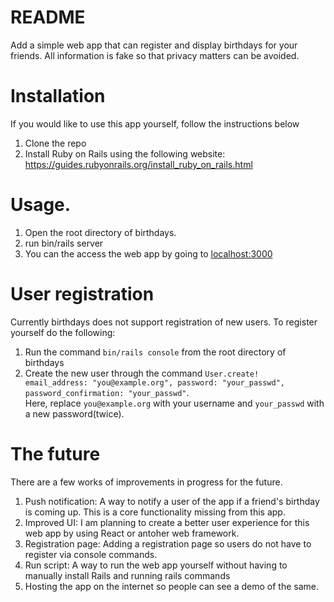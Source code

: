 # README

Add a simple web app that can register and display birthdays for your friends.
All information is fake so that privacy matters can be avoided.

# Installation
If you would like to use this app yourself, follow the instructions below

1. Clone the repo
1. Install Ruby on Rails using the following website: https://guides.rubyonrails.org/install_ruby_on_rails.html

# Usage.
1. Open the root directory of birthdays.
1. run bin/rails server
1. You can the access the web app by going to [localhost:3000](http://localhost:3000)

# User registration
Currently birthdays does not support registration of new users. To register yourself do the following:
1. Run the command `bin/rails console` from the root directory of birthdays
1. Create the new user through the command
`User.create! email_address: "you@example.org", password: "your_passwd", password_confirmation: "your_passwd"`.
<br/>Here, replace `you@example.org` with your username and `your_passwd` with a new password(twice).

# The future
There are a few works of improvements in progress for the future.
1. Push notification: A way to notify a user of the app if a friend's birthday is coming up. This is a core functionality missing from this app.
1. Improved UI: I am planning to create a better user experience for this web app by using React or antoher web framework.
1. Registration page: Adding a registration page so users do not have to register via console commands.
1. Run script: A way to run the web app yourself without having to manually install Rails and running rails commands
1. Hosting the app on the internet so people can see a demo of the same.